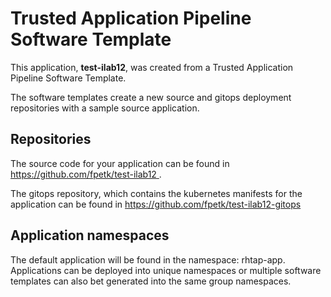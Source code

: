 # Trusted Application Pipeline Software Template

This application, **test-ilab12**, was created from a Trusted Application Pipeline Software Template.

The software templates create a new source and gitops deployment repositories with a sample source application. 

## Repositories

The source code for your application can be found in [https://github.com/fpetk/test-ilab12 ](https://github.com/fpetk/test-ilab12 ).
 
The gitops repository, which contains the kubernetes manifests for the application can be found in 
[https://github.com/fpetk/test-ilab12-gitops ](https://github.com/fpetk/test-ilab12-gitops ) 

## Application namespaces 

The default application will be found in the namespace: rhtap-app. Applications can be deployed into unique namespaces or multiple software templates can also bet generated into the same group namespaces.  